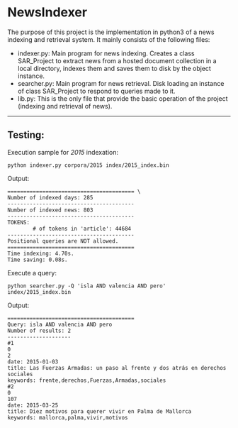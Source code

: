 # NewsIndexer

The purpose of this project is the implementation in python3 of a news indexing and retrieval system. It mainly consists of the following files:

* indexer.py: Main program for news indexing. Creates a class SAR_Project to extract news from a hosted document collection in a local directory, indexes them and saves them to disk by the object instance.
* searcher.py: Main program for news retrieval. Disk loading an instance of class SAR_Project to respond to queries made to it.
* lib.py: This is the only file that provide the basic operation of the project (indexing and retrieval of news).


-------------------------------------
## Testing:
Execution sample for *2015* indexation:
~~~
python indexer.py corpora/2015 index/2015_index.bin
~~~
Output:
~~~
======================================== \
Number of indexed days: 285 
----------------------------------------
Number of indexed news: 803
----------------------------------------
TOKENS:
        # of tokens in 'article': 44684
----------------------------------------
Positional queries are NOT allowed.
========================================
Time indexing: 4.70s.
Time saving: 0.08s.
~~~
Execute a query:
~~~
python searcher.py -Q 'isla AND valencia AND pero' index/2015_index.bin
~~~
Output:
~~~
========================================
Query: isla AND valencia AND pero
Number of results: 2
--------------------
#1
0
2
date: 2015-01-03
title: Las Fuerzas Armadas: un paso al frente y dos atrás en derechos sociales
keywords: frente,derechos,Fuerzas,Armadas,sociales
#2
0
107
date: 2015-03-25
title: Diez motivos para querer vivir en Palma de Mallorca
keywords: mallorca,palma,vivir,motivos
~~~
